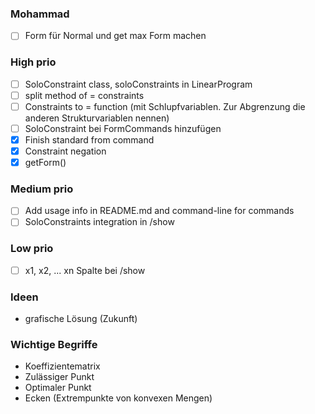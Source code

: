 ### Mohammad
- [ ] Form für Normal und get max Form machen

### High prio
- [ ] SoloConstraint class, soloConstraints in LinearProgram
- [ ] split method of = constraints
- [ ] Constraints to = function (mit Schlupfvariablen. Zur Abgrenzung die anderen Strukturvariablen nennen)
- [ ] SoloConstraint bei FormCommands hinzufügen
- [X] Finish standard from command
- [X] Constraint negation
- [X] getForm()

### Medium prio
- [ ] Add usage info in README.md and command-line for commands
- [ ] SoloConstraints integration in /show

### Low prio
- [ ] x1, x2, ... xn Spalte bei /show


### Ideen
- grafische Lösung (Zukunft)


### Wichtige Begriffe
- Koeffizientematrix
- Zulässiger Punkt
- Optimaler Punkt
- Ecken (Extrempunkte von konvexen Mengen)